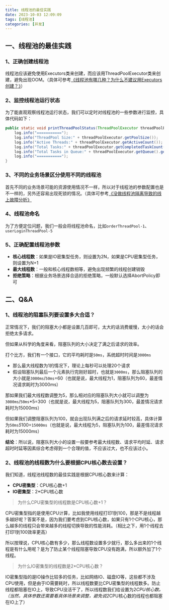 ```yaml
---
title: 线程池的最佳实践
date: 2023-10-03 12:09:09
tags: [线程池]
categories: [并发]
---
```


## 一、线程池的最佳实践

### 1、正确创建线程池
线程池应该避免使用Executors类来创建，而应该用ThreadPoolExecutor类来创建，避免出现OOM。（具体可参考[《线程池有哪几种？为什么不建议用Executors创建？》](https://garyleeeee.github.io/2023/10/03/concurrent/xian-cheng-chi-you-na-ji-chong-wei-shi-me-bu-jian-yi-yong-executors-chuang-jian/)）

### 2、监控线程池运行状态
为了能直观观察线程池运行状态，我们可以定时对线程池的一些参数进行监控，具体代码如下：
```java
public static void printThreadPoolStatus(ThreadPoolExecutor threadPoolExecutor) {
    log.info("===========");
    log.info("ThreadPool Size:" + threadPoolExecutor.getPoolSize());
    log.info("Active Threads:" + threadPoolExecutor.getActiveCount());
    log.info("Total Tasks:" + threadPoolExecutor.getCompletedTaskCount());
    log.info("Total Tasks in Queue:" + threadPoolExecutor.getQueue().getSize());
    log.info("===========");
}
```

### 3、不同的业务场景区分使用不同的线程池
首先不同的业务场景可能的资源使用情况不一样，所以对于线程池的参数配置也是不一样的，另外还容易出现死锁的情况。（具体可参考[《没做线程池隔离导致的线上故障分析》](https://garyleeeee.github.io/2023/09/20/trouble/mei-zuo-xian-cheng-chi-ge-chi-dao-zhi-de-xian-shang-gu-zhang-fen-xi/)

### 4、线程池命名
为了方便定位问题，我们一般会将线程池命名，比如`orderThreadPool-1`、`userLoginThreadPool-5`

### 5、正确配置线程池参数
* **核心线程数**：如果是IO密集型任务，则设置为2N，如果是CPU密集型任务，则设置为N+1
* **最大线程数**：一般和核心线程数相等，避免出现频繁的线程创建销毁
* **拒绝策略**：根据业务场景选择合适的拒绝策略，一般默认选择AbortPolicy即可

## 二、Q&A
### 1、线程池的阻塞队列要设置多大合适？
正常情况下，我们的阻塞大小都是设置几百即可，太大的话消费缓慢，太小的话会拒绝太多请求。

但如果从科学的角度来看，阻塞队列的大小决定了满之后请求的效率。

打个比方，我们有一个接口，它的平均耗时是`50ms`，系统超时时间是`3000ms`
- 那么最大线程数为1的情况下，理论上每秒可以处理20个请求
- 假设阻塞队列最后一个元素执行完刚好超时，也就是`3000ms`，那么阻塞队列的大小就是`3000ms`/`50ms`=60（也就是说，最大线程为1，阻塞队列为60，最差情况请求耗时为3000ms）

那如果我们最大线程数调整为5，那么相对应的阻塞队列大小就可以调整为`3000ms`/`50ms`*5=300（也就是说，最大线程为5，阻塞队列为300，最差情况请求耗时为15000ms）

但如果我们调整阻塞队列为100，就会出现队列满之后的请求延时较高，具体计算为`50ms`*5*100=`15000ms`（也就是说，最大线程为5，阻塞队列为100，最差情况请求耗时为15000ms）

**结论**：所以说，阻塞队列大小的设置一般要参考最大线程数、请求平均时延、请求超时时延等因素综合考虑得到一个合理的值，不应该过大，也不应该过小。

### 2、线程池的线程数为什么要根据CPU核心数去设置？
我们知道，线程池线程数的最佳实践是根据CPU核心数来计算：
* **CPU密集型**：CPU核心数+1
* **IO密集型**：2*CPU核心数

> 为什么CPU密集型的线程数是CPU核心数+1？

CPU密集型指的是使用CPU计算，比如我使用线程打印1到100，那是不是线程越多越好呢？答案不是，因为我们要考虑到CPU核心数，如果只有1个CPU核心，那么越多的线程只会带来越多的线程切换导致的性能消耗。（相比之下，用1个线程去打印1到100效率更高）

所以按理说，CPU核心数有多少，那么线程数设置多少就行，那么多出来的1个线程是有什么用呢？是为了防止某个线程阻塞导致CPU没有跑满，所以额外加了1个线程。

> 为什么IO密集型的线程数是2*CPU核心数？

IO密集型指的是IO操作比较多的任务，比如网络IO、磁盘IO等，这些都不涉及CPU使用，但是由于IO需要耗时，所以线程数要比CPU密集型的线程数多。防止线程都阻塞在IO上，导致CPU没活干了，所以线程数我们给设置为2*CPU核心数。（当然，具体参数还需要看具体场景来调整，避免说2*CPU核心数的线程也都阻塞在IO上了）